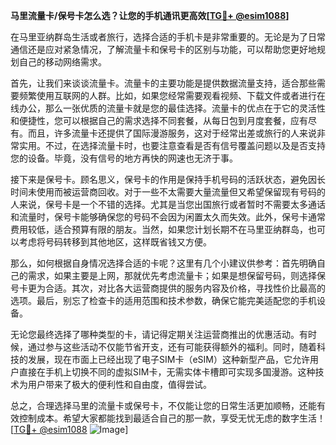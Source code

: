 **马里流量卡/保号卡怎么选？让您的手机通讯更高效[[TG💪+ @esim1088](https://t.me/s/esim1088)]**

在马里亚纳群岛生活或者旅行，选择合适的手机卡是非常重要的。无论是为了日常通信还是应对紧急情况，了解流量卡和保号卡的区别与功能，可以帮助您更好地规划自己的移动网络需求。

首先，让我们来谈谈流量卡。流量卡的主要功能是提供数据流量支持，适合那些需要频繁使用互联网的人群。比如，如果您经常需要观看视频、下载文件或者进行在线办公，那么一张优质的流量卡就是您的最佳选择。流量卡的优点在于它的灵活性和便捷性，您可以根据自己的需求选择不同套餐，从每日包到月度套餐，应有尽有。而且，许多流量卡还提供了国际漫游服务，这对于经常出差或旅行的人来说非常实用。不过，在选择流量卡时，也要注意查看是否有信号覆盖问题以及是否支持您的设备。毕竟，没有信号的地方再快的网速也无济于事。

接下来是保号卡。顾名思义，保号卡的作用是保持手机号码的活跃状态，避免因长时间未使用而被运营商回收。对于一些不太需要大量流量但又希望保留现有号码的人来说，保号卡是一个不错的选择。尤其是当您出国旅行或者暂时不需要太多通话和流量时，保号卡能够确保您的号码不会因为闲置太久而失效。此外，保号卡通常费用较低，适合预算有限的朋友。当然，如果您计划长期不在马里亚纳群岛，也可以考虑将号码转移到其他地区，这样既省钱又方便。

那么，如何根据自身情况选择合适的卡呢？这里有几个小建议供参考：首先明确自己的需求，如果主要是上网，那就优先考虑流量卡；如果是想保留号码，则选择保号卡更为合适。其次，对比各大运营商提供的服务内容及价格，寻找性价比最高的选项。最后，别忘了检查卡的适用范围和技术参数，确保它能完美适配您的手机设备。

无论您最终选择了哪种类型的卡，请记得定期关注运营商推出的优惠活动。有时候，通过参与这些活动不仅能节省开支，还有可能获得额外的福利。同时，随着科技的发展，现在市面上已经出现了电子SIM卡（eSIM）这种新型产品，它允许用户直接在手机上切换不同的虚拟SIM卡，无需实体卡槽即可实现多国漫游。这种技术为用户带来了极大的便利性和自由度，值得尝试。

总之，合理选择马里的流量卡或保号卡，不仅能让您的日常生活更加顺畅，还能有效控制成本。希望大家都能找到最适合自己的那一款，享受无忧无虑的数字生活！[[TG💪+ @esim1088](https://t.me/s/esim1088) ![Image](https://i.postimg.cc/4NQfJmqS/Snipaste-2025-05-13-00-14-12.png)]